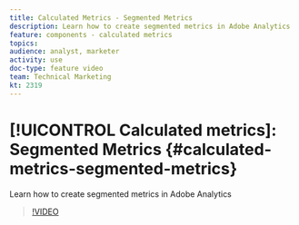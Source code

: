 ```yaml
---
title: Calculated Metrics - Segmented Metrics
description: Learn how to create segmented metrics in Adobe Analytics
feature: components - calculated metrics
topics: 
audience: analyst, marketer
activity: use
doc-type: feature video
team: Technical Marketing
kt: 2319
---
```


# [!UICONTROL Calculated metrics]: Segmented Metrics {#calculated-metrics-segmented-metrics}

Learn how to create segmented metrics in Adobe Analytics

>[!VIDEO](https://video.tv.adobe.com/v/25409/?quality=12)
